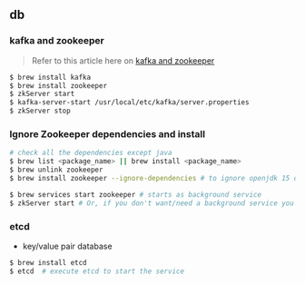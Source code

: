 ## db

### kafka and zookeeper

> Refer to this article here on [kafka and zookeeper](https://medium.com/@at_ishikawa/getting-started-with-kafka-on-mac-f6aa8924fcda)

```sh
$ brew install kafka
$ brew install zookeeper
$ zkServer start
$ kafka-server-start /usr/local/etc/kafka/server.properties
$ zkServer stop
```

### Ignore Zookeeper dependencies and install

```sh
# check all the dependencies except java
$ brew list <package_name> || brew install <package_name>
$ brew unlink zookeeper
$ brew install zookeeper --ignore-dependencies # to ignore openjdk 15 dependency
```

```sh
$ brew services start zookeeper # starts as background service
$ zkServer start # Or, if you don't want/need a background service you can just run
```

### etcd

- key/value pair database

```sh
$ brew install etcd
$ etcd  # execute etcd to start the service
```
